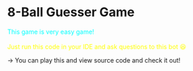 # 8-Ball Guesser Game

<p1><span style='color:cyan'>This game is very easy game! </span> </p1><br><br>
<p2 style='color:yellow'>Just run this code in your IDE and ask questions to this bot 😆</p2> <br>

-> You can play this and view source code and check it out! 

